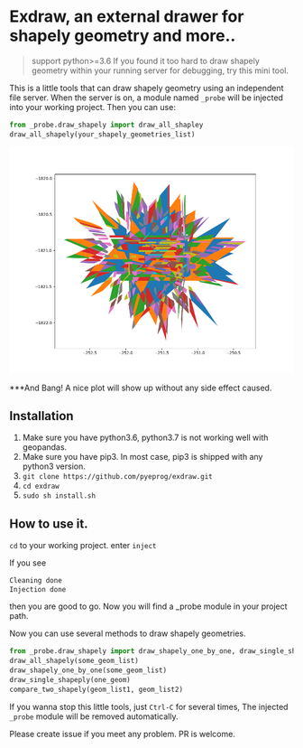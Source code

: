 # Exdraw, an external drawer for shapely geometry and more..


> support python>=3.6
If you found it too hard to draw shapely geometry within your running server for debugging, try this mini tool.

This is a little tools that can draw shapely geometry using an independent file server. When the server is on, a module named `_probe` will be injected into your working project.
Then you can use:
```python
from _probe.draw_shapely import draw_all_shapley
draw_all_shapely(your_shapely_geometries_list)
```
![plot](imgs/1.png)

***And Bang! A nice plot will show up without any side effect caused.

## Installation
1. Make sure you have python3.6, python3.7 is not working well with geopandas.
2. Make sure you have pip3. In most case, pip3 is shipped with any python3 version.
3. `git clone https://github.com/pyeprog/exdraw.git`
4. `cd exdraw`
5. `sudo sh install.sh`

## How to use it.
`cd` to your working project. enter `inject`

If you see
```
Cleaning done
Injection done
```
then you are good to go. Now you will find a _probe module in your project path.

Now you can use several methods to draw shapely geometries.
```python
from _probe.draw_shapely import draw_shapely_one_by_one, draw_single_shapely, draw_all_shapely, compare_two_shapely
draw_all_shapely(some_geom_list)
draw_shapely_one_by_one(some_geom_list)
draw_single_shapeply(one_geom)
compare_two_shapely(geom_list1, geom_list2)
```

If you wanna stop this little tools, just `Ctrl-C` for several times, The injected `_probe` module will be removed automatically.

Please create issue if you meet any problem. PR is welcome.
